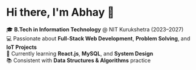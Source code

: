 # Hi there, I'm Abhay 👋

🎓 **B.Tech in Information Technology** @ NIT Kurukshetra (2023–2027)  
💻 Passionate about **Full-Stack Web Development**, **Problem Solving**, and **IoT Projects**  
🚀 Currently learning **React.js**, **MySQL**, and **System Design**  
📚 Consistent with **Data Structures & Algorithms** practice  

